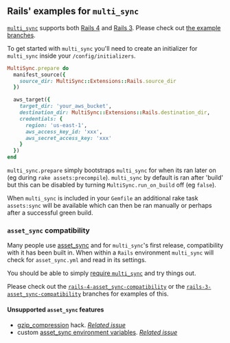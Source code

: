 ## Rails' examples for `multi_sync`

[`multi_sync`](https://github.com/karlfreeman/multi_sync) supports both [Rails 4](https://github.com/karlfreeman/multi_sync-rails/tree/rails-4) and [Rails 3](https://github.com/karlfreeman/multi_sync-rails/tree/rails-3). Please check out [the example branches](https://github.com/karlfreeman/multi_sync-rails/branches).

To get started with `multi_sync` you'll need to create an initializer for `multi_sync` inside your `/config/initializers`.

```ruby
MultiSync.prepare do
  manifest_source({
    source_dir: MultiSync::Extensions::Rails.source_dir
  })

  aws_target({
    target_dir: 'your_aws_bucket',
    destination_dir: MultiSync::Extensions::Rails.destination_dir,
    credentials: {
      region: 'us-east-1',
      aws_access_key_id: 'xxx',
      aws_secret_access_key: 'xxx'
    }
  })
end
```

`multi_sync.prepare` simply bootstraps `multi_sync` for when its ran later on (eg during `rake assets:precompile`). `multi_sync` by default is ran after 'build' but this can be disabled by turning `MultiSync.run_on_build` off (eg `false`).

When `multi_sync` is included in your `Gemfile` an additional rake task `assets:sync` will be available which can then be ran manually or perhaps after a successful green build.

### `asset_sync` compatibility

Many people use [asset_sync](https://github.com/rumblelabs/asset_sync) and for `multi_sync`'s first release, compatibility with it has been built in. When within a `Rails` environment `multi_sync` will check for `asset_sync.yml` and read in its settings.

You should be able to simply [require `multi_sync`](https://github.com/karlfreeman/multi_sync-rails/blob/rails-4-asset_sync-compatibility/config/initializers/multi_sync.rb) and try things out.

Please check out the [`rails-4-asset_sync-compatibility`](https://github.com/karlfreeman/multi_sync-rails/tree/rails-4-asset_sync-compatibility) or the [`rails-3-asset_sync-compatibility`](https://github.com/karlfreeman/multi_sync-rails/tree/rails-4-asset_sync-compatibility) branches for examples of this.

#### Unsupported `asset_sync` features
- [gzip_compression](https://github.com/rumblelabs/asset_sync#automatic-gzip-compression) hack. *[Related issue](https://github.com/karlfreeman/multi_sync/issues/1)*
- custom [asset_sync environment variables](https://github.com/rumblelabs/asset_sync#built-in-initializer-environment-variables). *[Related issue](https://github.com/karlfreeman/multi_sync/issues/2)*

